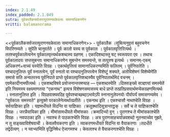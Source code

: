 ```yaml
---
index: 2.1.49
index_padded: 2.1.049
sutra: पूर्वकालैकसर्वजरत्पुराणनवकेवलाः समानाधिकरणेन
vritti: balamanorama

---
```

<<पूर्वकालैकसर्वजरत्पुराणनवकेवलाः समानाधिकरणेन>> - पूर्वकालैक ।सु॑बित्यनुवृत्तं बहुवचनेन विपरिणम्यते । सुपेति चानुवर्तते । पूर्वः कालो यस्य स पूर्वकालः । पूर्वकालवृत्तिरित्यर्थः । ततश्चपूर्वकाले॑त्यनेन पूर्वकालवृत्त्यर्थकशब्दस्य ग्रहणम् । एकादिशब्दास्तु षट् स्वरूपपरा एव । तथाच पूर्वकालादयः सप्तसुबन्ताः समानाधिकरणेन सुबन्तेन समस्यन्ते, स तत्पुरुष इत्यर्थः । समानम्-एकम् अधिकरणं=वाच्यं यस्येति विग्रहः । एकार्थवृत्तित्वं सामानाधिकरण्यमिति फलितम् । पूर्वनिपातेति । पश्चादनुलिप्तः पूर्वं स्नातत्वेन, पूर्वं स्नातो वा पश्चादनुलिप्तत्वेन विशेष्टुं शक्यते, अतोविशेषणं विशेष्येणे॑ति समासे सति अन्यतरस्य पूर्वनिपाते प्राप्ते पूर्वकालवृत्तिशब्दस्यैव पूर्वनिपातार्थमिदं वचनम् । एवमेकादीनामपीत्यर्थः । एकशब्दविषये प्रयोजनान्तरमप्याह — एकशब्दस्येति ।दिक्सङ्ख्ये सञ्ज्ञायां समस्येते॑ इति नियमस्य वक्ष्यमाणतया "एकनाथ" इत्यत्र विशेषणसमासस्य बाधे प्राप्ते तत्प्रतिप्रसवार्थमप्येकग्रहणमित्यर्थः । स्नातानुलिप्त इति । विग्रहवाक्यवदिह पूर्वपश्चाच्छब्दाऽभावेऽपि स्नानानुलेपनयोः पौर्वापर्यं समासगम्यमेव । "पूर्वकालः समस्यते" इत्युक्ते परकालेनेत्यर्थात्प्रतीतेः । एकनाथ इति । एकश्चासौ नाथश्चेति विग्रहः । सर्वयाज्ञिका इति । यज्ञमधीयते विदन्ति वा याज्ञिकाः ।क्रतूक्थादिसूत्रान्ताट्ठक् । सर्वे च ते याज्ञिकाश्चेति विग्रहः । जरन्नैयायिका इति । मीमांसामधीयते मीमांसकाः ।क्रमादिभ्यो वुन् । पुराणश्च ते मीमांसकाश्चेति विग्रहः । नवपाठका इति । नवाश्च ते पाठकाश्चेति विग्रहः । अत्र पुराणसाहचर्यान्नवशब्दो नूतनवाच्येव गृह्रते, न तु सङ्ख्याविशेषवाची । केवलवैयकरणा इति । व्याकरणमधीयते विदन्ति वा वैयाकरणाः ।तदधीते तद्वेदे॑त्यण् । न य्वाभ्या॑मिति वृद्धिनिषेध ऐजागमश्च । केवलाश्च ते वैयाकरणाश्चेति विग्रहः । 